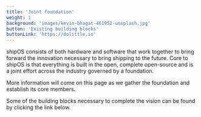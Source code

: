 ```yaml
---
title: 'Joint foundation'
weight: 1
background: 'images/kevin-bhagat-461952-unsplash.jpg'
button: 'Existing building blocks'
buttonLink: 'https://dolittle.io'
---
```

shipOS consists of both hardware and software that work together to
bring forward the innovation necessary to bring shipping to the future.
Core to shipOS is that everything is built in the open, complete open-source
and is a joint effort across the industry governed by a foundation.

More information will come on this page as we gather the foundation and establish
its core members.

Some of the building blocks necessary to complete the vision can be found
by clicking the link below.
